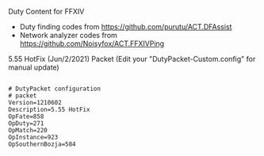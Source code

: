 Duty Content for FFXIV

* Duty finding codes from https://github.com/purutu/ACT.DFAssist
* Network analyzer codes from https://github.com/Noisyfox/ACT.FFXIVPing


5.55 HotFix (Jun/2/2021) Packet (Edit your "DutyPacket-Custom.config" for manual update)
<pre><code>
# DutyPacket configuration
# packet
Version=1210602
Description=5.55 HotFix
OpFate=858
OpDuty=271
OpMatch=220
OpInstance=923
OpSouthernBozja=584
</code></pre>
